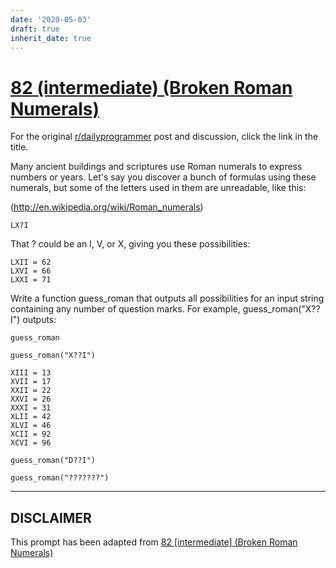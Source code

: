 ```yaml
---
date: '2020-05-03'
draft: true
inherit_date: true
---
```


# [82 (intermediate) (Broken Roman Numerals)](https://www.reddit.com/r/dailyprogrammer/comments/x8t42/7272012_challenge_82_intermediate_broken_roman/)

For the original [r/dailyprogrammer](https://www.reddit.com/r/dailyprogrammer/) post and discussion, click the link in the title.

Many ancient buildings and scriptures use Roman numerals to express numbers or years. Let's say you discover a bunch of formulas using these numerals, but some of the letters used in them are unreadable, like this:

(http://en.wikipedia.org/wiki/Roman_numerals)

```
LX?I
```
That ? could be an I, V, or X, giving you these possibilities:


```
LXII = 62
LXVI = 66
LXXI = 71
```
Write a function guess_roman that outputs all possibilities for an input string containing any number of question marks. For example, guess_roman("X??I") outputs:


```
guess_roman
```

```
guess_roman("X??I")
```

```
XIII = 13
XVII = 17
XXII = 22
XXVI = 26
XXXI = 31
XLII = 42
XLVI = 46
XCII = 92
XCVI = 96
```

```
guess_roman("D??I")
```

```
guess_roman("???????")
```

----
## **DISCLAIMER**
This prompt has been adapted from [82 [intermediate] (Broken Roman Numerals)](https://www.reddit.com/r/dailyprogrammer/comments/x8t42/7272012_challenge_82_intermediate_broken_roman/
)

